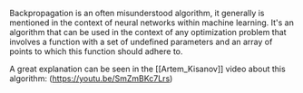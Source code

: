 Backpropagation is an often misunderstood algorithm, it generally is mentioned in the context of neural networks within machine learning. It's an algorithm that can be used in the context of any optimization problem that involves a function with a set of undefined parameters and an array of points to which this function should adhere to.

A great explanation can be seen in the [[Artem_Kisanov]] video about this algorithm: (https://youtu.be/SmZmBKc7Lrs)
